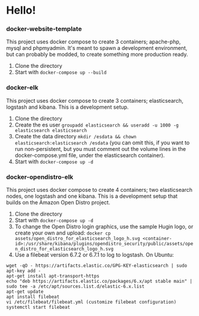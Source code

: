 # Hello!

### docker-website-template
This project uses docker compose to create 3 containers; apache-php, mysql and phpmyadmin. It's meant to spawn a development environment, but can probably be modded, to create something more production ready.

1. Clone the directory
2. Start with `docker-compose up --build`

### docker-elk
This project uses docker compose to create 3 containers; elasticsearch, logstash and kibana. This is a development setup.

1. Clone the directory
2. Create the es user `groupadd elasticsearch && useradd -u 1000 -g elasticsearch elasticsearch`
3. Create the data directory `mkdir /esdata && chown elasticsearch:elasticsearch /esdata` (you can omit this, if you want to run non-persistent, but you must comment out the volume lines in the docker-compose.yml file, under the elasticsearch container).  
4. Start with `docker-compose up -d`

### docker-opendistro-elk
This project uses docker compose to create 4 containers; two elasticsearch nodes, one logstash and one kibana. This is a development setup that builds on the Amazon Open Distro project.

1. Clone the directory
2. Start with `docker-compose up -d`
3. To change the Open Distro login graphics, use the sample Hugin logo, or create your own and upload: `docker cp assets/open_distro_for_elasticsearch_logo_h.svg <container-id>:/usr/share/kibana/plugins/opendistro_security/public/assets/open_distro_for_elasticsearch_logo_h.svg`
4. Use a filebeat version 6.7.2 or 6.7.1 to log to logstash. On Ubuntu:
```
wget -qO - https://artifacts.elastic.co/GPG-KEY-elasticsearch | sudo apt-key add -
apt-get install apt-transport-https
echo "deb https://artifacts.elastic.co/packages/6.x/apt stable main" | sudo tee -a /etc/apt/sources.list.d/elastic-6.x.list
apt-get update
apt install filebeat
vi /etc/filebeat/filebeat.yml (customize filebeat configuration)
systemctl start filebeat
```
